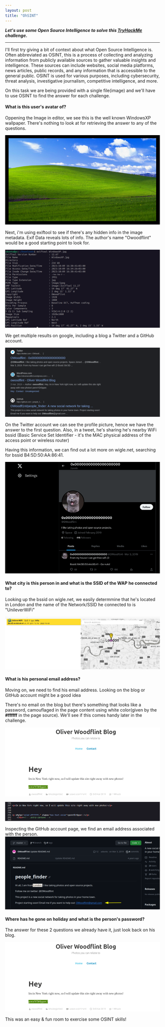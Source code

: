 ```yaml
---
layout: post
title: "OhSINT"
---
```




***Let's use some Open Source Intelligence to solve this [TryHackMe](https://tryhackme.com/room/ohsint) challenge.***



---------------------



I'll first try giving a bit of context about what Open Source Intelligence is. 
Often abbreviated as OSINT, this is a process of collecting and analyzing information from publicly available sources to gather valuable insights and intelligence. These sources can include websites, social media platforms, news articles, public records, and any information that is accessible to the general public.
OSINT is used for various purposes, including cybersecurity, threat analysis, investigative journalism, competitive intelligence, and more. 


On this task we are being provided with a single file(image) and we'll have to use OSINT to find the answer for each challenge.



#### What is this user's avatar of? 

Oppening the Image in editor, we see this is the well known WindowsXP wallpaper. There's nothing to look at for retrieving the answer to any of the questions.







![img1](/assets/images/ohsint/img1.png)

Next, i'm using exiftool to see if there's any hidden info in the image metadata. Exif Data reveals lots of info. The author's name "Owoodflint" would be a good starting point to look for.

![img2](/assets/images/ohsint/img2.png)

We get multiple results on google,  including a blog a Twitter and a GitHub account.

![img3](/assets/images/ohsint/img3.png)

On the Twitter account we can see the profile  picture, hence we have the answer to the first question. Also, in a tweet, he's sharing he's nearby WiFi bssid (Basic Service Set Identifier - it's the MAC physical address of the access point or wireless router)

Having this information, we can find out a lot more on wigle.net, searching for bssid B4:5D:50:AA:86:41.

![img4](/assets/images/ohsint/img4.png)


#### What city is this person in and what is the SSID of the WAP he connected to?

Looking up the bssid on wigle.net, we easily determmine that he's located in London and the name of the Network/SSID he connected to is "UnileverWiFi"


![img5](/assets/images/ohsint/img5.png)



#### What is his personal email address?

Moving on, we need to find his email address. Looking on the blog or GitHub account might be a good idea

There's no email on the blog but there's something that looks like a password, camouflaged in the page content using white color(given by the **#ffffff** in the page source). We'll see if this comes handy later in the challenge.

![img6](/assets/images/ohsint/img6.png)

![img7](/assets/images/ohsint/img7.png)

Inspecting the GitHub account page, we find an email address associated with the person. 
![img8](/assets/images/ohsint/img8.png)

#### Where has he gone on holiday and what is the person's password?

The answer for these 2 questions we already have it, just look back on his blog.

![img6](/assets/images/ohsint/img6.png)

This was an easy & fun room to exercise some OSINT skills!